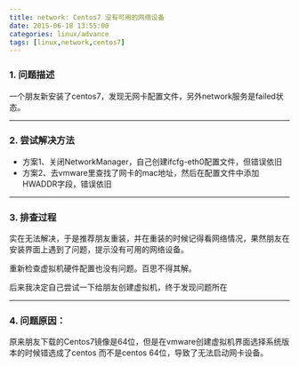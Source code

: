 ```yaml
---
title: network: Centos7 没有可用的网络设备
date: 2015-06-18 13:55:00
categories: linux/advance
tags: [linux,network,centos7]
---
```


### 1. 问题描述
一个朋友新安装了centos7，发现无网卡配置文件，另外network服务是failed状态。

---

### 2. 尝试解决方法
- 方案1、关闭NetworkManager，自己创建ifcfg-eth0配置文件，但错误依旧
- 方案2、去vmware里查找了网卡的mac地址，然后在配置文件中添加HWADDR字段，错误依旧

---

### 3. 排查过程
实在无法解决，于是推荐朋友重装，并在重装的时候记得看网络情况，果然朋友在安装界面上遇到了问题，提示没有可用的网络设备。

重新检查虚拟机硬件配置也没有问题。百思不得其解。

后来我决定自己尝试一下给朋友创建虚拟机，终于发现问题所在

---

### 4. 问题原因：
原来朋友下载的Centos7镜像是64位，但是在vmware创建虚拟机界面选择系统版本的时候错选成了centos 而不是centos 64位，导致了无法启动网卡设备。
